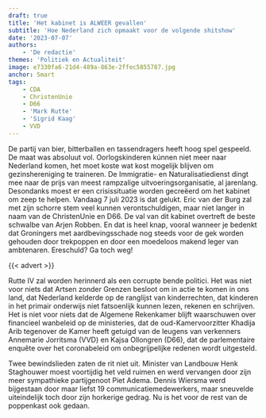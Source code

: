 ```yaml
---
draft: true
title: 'Het kabinet is ALWEER gevallen'
subtitle: 'Hoe Nederland zich opmaakt voor de volgende shitshow'
date: '2023-07-07'
authors:
    - 'De redactie'
themes: 'Politiek en Actualiteit'
image: e7330fa6-21d4-489a-863e-2ffec5855787.jpg
anchor: Smart
tags:
    - CDA
    - ChristenUnie
    - D66
    - 'Mark Rutte'
    - 'Sigrid Kaag'
    - VVD
---
```


De partij van bier, bitterballen en tassendragers heeft hoog spel gespeeld. De maat was absoluut vol. Oorlogskinderen kúnnen niet meer naar Nederland komen, het moet koste wat kost mogelijk blijven om gezinshereniging te traineren. De Immigratie- en Naturalisatiedienst dingt mee naar de prijs van meest rampzalige uitvoeringsorganisatie, al jarenlang. Desondanks moest er een crisissituatie worden gecreëerd om het kabinet om zeep te helpen. Vandaag 7 juli 2023 is dat gelukt. Eric van der Burg zal met zijn schorre stem veel kunnen verontschuldigen, maar niet langer in naam van de ChristenUnie en D66. De val van dit kabinet overtreft de beste schwalbe van Arjen Robben. En dat is heel knap, vooral wanneer je bedenkt dat Groningers met aardbevingsschade nog steeds voor de gek worden gehouden door trekpoppen en door een moedeloos makend leger van ambtenaren. Ereschuld? Ga toch weg! 

{{< advert >}}

Rutte IV zal worden herinnerd als een corrupte bende politici. Het was niet voor niets dat Artsen zonder Grenzen besloot om in actie te komen in ons land, dat Nederland kelderde op de ranglijst van kinderrechten, dat kinderen in het primair onderwijs niet fatsoenlijk kunnen lezen, rekenen en schrijven. Het is niet voor niets dat de Algemene Rekenkamer blijft waarschuwen over financieel wanbeleid op de ministeries, dat de oud-Kamervoorzitter Khadija Arib tegenover de Kamer heeft getuigd van de leugens van verkenners Annemarie Jorritsma (VVD) en Kajsa Ollongren (D66), dat de parlementaire enquête over het coronabeleid om onbegrijpelijke redenen wordt uitgesteld.

Twee bewindslieden zaten de rit niet uit. Minister van Landbouw Henk Staghouwer moest voortijdig het veld ruimen en werd vervangen door zijn meer sympathieke partijgenoot Piet Adema. Dennis Wiersma werd bijgestaan door maar liefst 19 communicatiemedewerkers, maar sneuvelde uiteindelijk toch door zijn horkerige gedrag. Nu is het voor de rest van de poppenkast ook gedaan.
